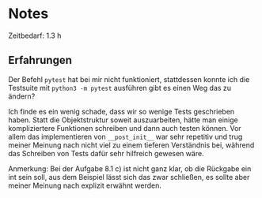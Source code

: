 # Notes

Zeitbedarf: 1.3 h

## Erfahrungen
Der Befehl `pytest` hat bei mir nicht funktioniert, stattdessen konnte ich die Testsuite mit `python3 -m pytest` ausführen gibt es einen Weg das zu ändern?

Ich finde es ein wenig schade, dass wir so wenige Tests geschrieben haben. Statt die Objektstruktur soweit auszuarbeiten, hätte man einige kompliziertere Funktionen schreiben und dann auch testen können. Vor allem das implementieren von `__post_init__` war sehr repetitiv und trug meiner Meinung nach nicht viel zu einem tieferen Verständnis bei, während das Schreiben von Tests dafür sehr hilfreich gewesen wäre.

Anmerkung: Bei der Aufgabe 8.1 c) ist nicht ganz klar, ob die Rückgabe ein int sein soll, aus dem Beispiel lässt sich das zwar schließen, es sollte aber meiner Meinung nach explizit erwähnt werden.